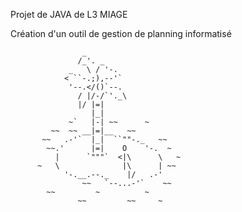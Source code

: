 Projet de JAVA de L3 MIAGE

Création d'un outil de gestion de planning informatisé

                    _
                   /_'. _
                 _   \ / '-.
                < ``-.;),--'`                            
                 '--.</()`--.                              
                   / |/-/`'._\                             
                   |/ |=|                                  
                      |_|
                 ~`   |-| ~~      ~
             ~~  ~~ __|=|__   ~~
           ~~   .-'`  |_|  ``""-._   ~~                    
            ~~.'      |=|    O    '-.  ~
              |      `"""`  <|\      \   ~
          ~   \              |\      | ~~
                '-.__.--._    |/   .-'
                    ~~   `--...-'`    ~~
            ~~         ~          ~
                   ~~         ~~     ~

